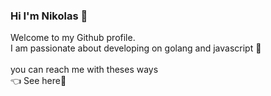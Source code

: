 ### Hi I'm Nikolas 👋

Welcome to my Github profile.<br/>
I am passionate about developing on golang and javascript 🤖<br/>
<br/>
you can reach me with theses ways<br/>
👈 See here🙂
